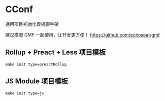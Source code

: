 # CConf

通用项目初始化模板脚手架

建议搭配 GMF 一起使用，让开发更方便！
https://github.com/echosoar/gmf

## Rollup + Preact + Less 项目模板

```shell
make init type=preactRollup
```

## JS Module 项目模板

```shell
make init type=js
```

